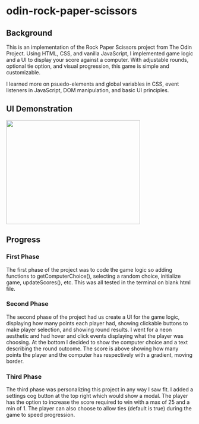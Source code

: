 # odin-rock-paper-scissors
## Background
This is an implementation of the Rock Paper Scissors project from The Odin Project. Using HTML, CSS, and vanilla JavaScript, I implemented game logic and a UI to display your score against a computer. With adjustable rounds, optional tie option, and visual progression, this game is simple and customizable. 

I learned more on psuedo-elements and global variables in CSS, event listeners in JavaScript, DOM manipulation, and basic UI principles.

## UI Demonstration

<img src="https://user-images.githubusercontent.com/110308975/214072927-eae5cabd-21ce-4051-bc97-4b22395e3732.gif" width="360" height="280">

## Progress
### First Phase
The first phase of the project was to code the game logic so adding functions to getComputerChoice(), selecting a random choice, initialize game, updateScores(), etc. This was all tested in the terminal on blank html file. 
### Second Phase
The second phase of the project had us create a UI for the game logic, displaying how many points each player had, showing clickable buttons to make player selection, and showing round results. I went for a neon aesthetic and had hover and click events displaying what the player was choosing. At the bottom I decided to show the computer choice and a text describing the round outcome. The score is above showing how many points the player and the computer has respectively with a gradient, moving border. 
### Third Phase
The third phase was personalizing this project in any way I saw fit. I added a settings cog button at the top right which would show a modal. The player has the option to increase the score required to win with a max of 25 and a min of 1. The player can also choose to allow ties (default is true) during the game to speed progression. 
